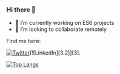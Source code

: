 ### Hi there 👋

- 🔭 I’m currently working on ES6 projects
- 👯 I’m looking to collaborate remotely

Find me here:
<!-- Actual text -->

[![Twitter][1.2]][1][![LinkedIn][3.2]][3].

<!-- Icons -->

[1.2]: http://i.imgur.com/wWzX9uB.png (twitter icon without padding)
[2.2]: https://raw.githubusercontent.com/MartinHeinz/MartinHeinz/master/linkedin-3-16.png (LinkedIn icon without padding)

<!-- Links to your social media accounts -->

[1]: https://twitter.com/Martin_Heinz_
[2]: https://www.linkedin.com/in/heinz-martin/

[![Top Langs](https://github-readme-stats.vercel.app/api/top-langs/?username=Alfonso-Jim&layout=compact)](https://github.com/anuraghazra/github-readme-stats)
